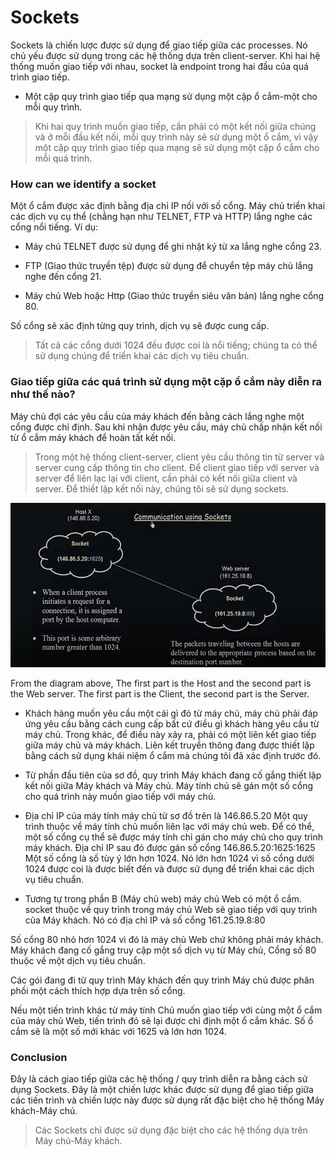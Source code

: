 # **Sockets**

Sockets là chiến lược được sử dụng để giao tiếp giữa các processes. Nó chủ yếu được sử dụng trong các hệ thống dựa trên client-server. Khi hai hệ thống muốn giao tiếp với nhau, socket là endpoint trong hai đầu của quá trình giao tiếp.

- Một cặp quy trình giao tiếp qua mạng sử dụng một cặp ổ cắm-một cho mỗi quy trình.

> Khi hai quy trình muốn giao tiếp, cần phải có một kết nối giữa chúng và ở mỗi đầu kết nối, mỗi quy trình này sẽ sử dụng một ổ cắm, vì vậy một cặp quy trình giao tiếp qua mạng sẽ sử dụng một cặp ổ cắm cho mỗi quá trình.

### **How can we identify a socket**

Một ổ cắm được xác định bằng địa chỉ IP nối với số cổng. Máy chủ triển khai các dịch vụ cụ thể (chẳng hạn như TELNET, FTP và HTTP) lắng nghe các cổng nổi tiếng. Ví dụ:

- Máy chủ TELNET được sử dụng để ghi nhật ký từ xa lắng nghe cổng 23.

- FTP (Giao thức truyền tệp) được sử dụng để chuyển tệp máy chủ lắng nghe đến cổng 21.

- Máy chủ Web hoặc Http (Giao thức truyền siêu văn bản) lắng nghe cổng 80.

Số cổng sẽ xác định từng quy trình, dịch vụ sẽ được cung cấp.

> Tất cả các cổng dưới 1024 đều được coi là nổi tiếng; chúng ta có thể sử dụng chúng để triển khai các dịch vụ tiêu chuẩn.

### **Giao tiếp giữa các quá trình sử dụng một cặp ổ cắm này diễn ra như thế nào?**

Máy chủ đợi các yêu cầu của máy khách đến bằng cách lắng nghe một cổng được chỉ định. Sau khi nhận được yêu cầu, máy chủ chấp nhận kết nối từ ổ cắm máy khách để hoàn tất kết nối.

> Trong một hệ thống client-server, client yêu cầu thông tin từ server và server cung cấp thông tin cho client. Để client giao tiếp với server và server để liên lạc lại với client, cần phải có kết nối giữa client và server. Để thiết lập kết nối này, chúng tôi sẽ sử dụng sockets.

![Communication using socket](./../_src/images/sockets/communication-using-sockets.png)

From the diagram above, The first part is the Host and the second part is the Web server. The first part is the Client, the second part is the Server.

- Khách hàng muốn yêu cầu một cái gì đó từ máy chủ, máy chủ phải đáp ứng yêu cầu bằng cách cung cấp bất cứ điều gì khách hàng yêu cầu từ máy chủ. Trong khác, để điều này xảy ra, phải có một liên kết giao tiếp giữa máy chủ và máy khách. Liên kết truyền thông đang được thiết lập bằng cách sử dụng khái niệm ổ cắm mà chúng tôi đã xác định trước đó.

- Từ phần đầu tiên của sơ đồ, quy trình Máy khách đang cố gắng thiết lập kết nối giữa Máy khách và Máy chủ. Máy tính chủ sẽ gán một số cổng cho quá trình này muốn giao tiếp với máy chủ.

- Địa chỉ IP của máy tính máy chủ từ sơ đồ trên là 146.86.5.20 Một quy trình thuộc về máy tính chủ muốn liên lạc với máy chủ web. Để có thể, một số cổng cụ thể sẽ được máy tính chỉ gán cho máy chủ cho quy trình máy khách. Địa chỉ IP sau đó được gán số cổng 146.86.5.20:1625:1625 Một số cổng là số tùy ý lớn hơn 1024. Nó lớn hơn 1024 vì số cổng dưới 1024 được coi là được biết đến và được sử dụng để triển khai các dịch vụ tiêu chuẩn.

- Tương tự trong phần B (Máy chủ web) máy chủ Web có một ổ cắm. socket thuộc về quy trình trong máy chủ Web sẽ giao tiếp với quy trình của Máy khách. Nó có địa chỉ IP và số cổng 161.25.19.8:80

Số cổng 80 nhỏ hơn 1024 vì đó là máy chủ Web chứ không phải máy khách. Máy khách đang cố gắng truy cập một số dịch vụ từ Máy chủ, Cổng số 80 thuộc về một dịch vụ tiêu chuẩn.

Các gói đang đi từ quy trình Máy khách đến quy trình Máy chủ được phân phối một cách thích hợp dựa trên số cổng.

Nếu một tiến trình khác từ máy tính Chủ muốn giao tiếp với cùng một ổ cắm của máy chủ Web, tiến trình đó sẽ lại được chỉ định một ổ cắm khác. Số ổ cắm sẽ là một số mới khác với 1625 và lớn hơn 1024.

### **Conclusion**

Đây là cách giao tiếp giữa các hệ thống / quy trình diễn ra bằng cách sử dụng Sockets. Đây là một chiến lược khác được sử dụng để giao tiếp giữa các tiến trình và chiến lược này được sử dụng rất đặc biệt cho hệ thống Máy khách-Máy chủ.

> Các Sockets chỉ được sử dụng đặc biệt cho các hệ thống dựa trên Máy chủ-Máy khách.
